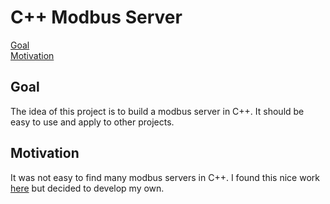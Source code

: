 # C++ Modbus Server
[Goal](#objetivo)  
[Motivation](#motivacao)  

## Goal <a name="objetivo"></a>
The idea of this project is to build a modbus server in C++. It should be easy to use and apply to other projects.

## Motivation <a name="motivacao"></a>
It was not easy to find many modbus servers in C++. I found this nice work [here](https://github.com/Mazurel/Modbus) but decided to develop my own.

